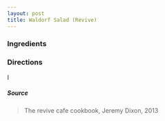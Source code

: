```yaml
---
layout: post
title: Waldorf Salad (Revive)
---
```


### Ingredients

### Directions
I
##### Source
> The revive cafe cookbook, Jeremy Dixon, 2013

